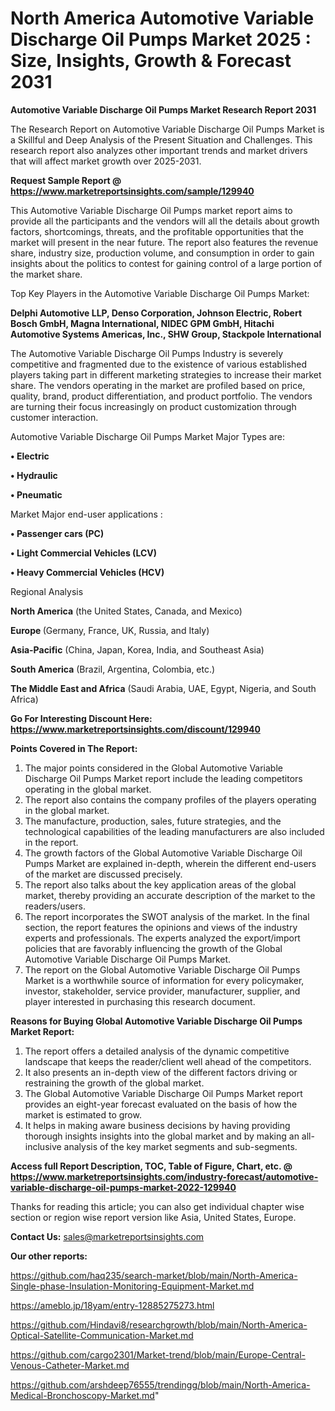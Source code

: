 # North America Automotive Variable Discharge Oil Pumps Market 2025 : Size, Insights, Growth & Forecast 2031

<strong>Automotive Variable Discharge Oil Pumps Market Research Report 2031</strong>

The Research Report on Automotive Variable Discharge Oil Pumps Market is a Skillful and Deep Analysis of the Present Situation and Challenges. This research report also analyzes other important trends and market drivers that will affect market growth over 2025-2031.

<strong>Request Sample Report @ <a href=https://www.marketreportsinsights.com/sample/129940>https://www.marketreportsinsights.com/sample/129940</a></strong>

This Automotive Variable Discharge Oil Pumps market report aims to provide all the participants and the vendors will all the details about growth factors, shortcomings, threats, and the profitable opportunities that the market will present in the near future. The report also features the revenue share, industry size, production volume, and consumption in order to gain insights about the politics to contest for gaining control of a large portion of the market share.

Top Key Players in the Automotive Variable Discharge Oil Pumps Market:

<strong>Delphi Automotive LLP, Denso Corporation, Johnson Electric, Robert Bosch GmbH, Magna International, NIDEC GPM GmbH, Hitachi Automotive Systems Americas, Inc., SHW Group, Stackpole International</strong>

The Automotive Variable Discharge Oil Pumps Industry is severely competitive and fragmented due to the existence of various established players taking part in different marketing strategies to increase their market share. The vendors operating in the market are profiled based on price, quality, brand, product differentiation, and product portfolio. The vendors are turning their focus increasingly on product customization through customer interaction.

Automotive Variable Discharge Oil Pumps Market Major Types are:

<strong>• Electric

• Hydraulic

• Pneumatic</strong>

Market Major end-user applications :

<strong>• Passenger cars (PC)

• Light Commercial Vehicles (LCV)

• Heavy Commercial Vehicles (HCV)</strong>

Regional Analysis

</u><strong><b>North America</b></strong> (the United States, Canada, and Mexico)

<strong><b>Europe </b></strong>(Germany, France, UK, Russia, and Italy)

<strong><b>Asia-Pacific</b></strong> (China, Japan, Korea, India, and Southeast Asia)

<strong><b>South America</b></strong> (Brazil, Argentina, Colombia, etc.)

<strong><b>The Middle East and Africa</b></strong> (Saudi Arabia, UAE, Egypt, Nigeria, and South Africa)

<strong>Go For Interesting Discount Here: <a href=https://www.marketreportsinsights.com/discount/129940>https://www.marketreportsinsights.com/discount/129940</a></strong>

<strong>Points Covered in The Report:</strong>
<ol>
  <li>The major points considered in the Global Automotive Variable Discharge Oil Pumps Market report include the leading competitors operating in the global market.</li>
  <li>The report also contains the company profiles of the players operating in the global market.</li>
  <li>The manufacture, production, sales, future strategies, and the technological capabilities of the leading manufacturers are also included in the report.</li>
  <li>The growth factors of the Global Automotive Variable Discharge Oil Pumps Market are explained in-depth, wherein the different end-users of the market are discussed precisely.</li>
  <li>The report also talks about the key application areas of the global market, thereby providing an accurate description of the market to the readers/users.</li>
  <li>The report incorporates the SWOT analysis of the market. In the final section, the report features the opinions and views of the industry experts and professionals. The experts analyzed the export/import policies that are favorably influencing the growth of the Global Automotive Variable Discharge Oil Pumps Market.</li>
  <li>The report on the Global Automotive Variable Discharge Oil Pumps Market is a worthwhile source of information for every policymaker, investor, stakeholder, service provider, manufacturer, supplier, and player interested in purchasing this research document.</li>
</ol>
<strong>Reasons for Buying Global Automotive Variable Discharge Oil Pumps Market Report:</strong>

<ol>
  <li>The report offers a detailed analysis of the dynamic competitive landscape that keeps the reader/client well ahead of the competitors.</li>
  <li>It also presents an in-depth view of the different factors driving or restraining the growth of the global market.</li>
  <li>The Global Automotive Variable Discharge Oil Pumps Market report provides an eight-year forecast evaluated on the basis of how the market is estimated to grow.</li>
  <li>It helps in making aware business decisions by having providing thorough insights insights into the global market and by making an all-inclusive analysis of the key market segments and sub-segments.</li>
</ol>
<strong>Access full Report Description, TOC, Table of Figure, Chart, etc. @ <a href=https://www.marketreportsinsights.com/industry-forecast/automotive-variable-discharge-oil-pumps-market-2022-129940>https://www.marketreportsinsights.com/industry-forecast/automotive-variable-discharge-oil-pumps-market-2022-129940</a></strong>


Thanks for reading this article; you can also get individual chapter wise section or region wise report version like Asia, United States, Europe.

<strong>Contact Us:</strong>
sales@marketreportsinsights.com

<strong>Our other reports:</strong>

<a href=https://github.com/haq235/search-market/blob/main/North-America-Single-phase-Insulation-Monitoring-Equipment-Market.md>https://github.com/haq235/search-market/blob/main/North-America-Single-phase-Insulation-Monitoring-Equipment-Market.md</a>

<a href=https://ameblo.jp/18yam/entry-12885275273.html>https://ameblo.jp/18yam/entry-12885275273.html</a>

<a href=https://github.com/Hindavi8/researchgrowth/blob/main/North-America-Optical-Satellite-Communication-Market.md>https://github.com/Hindavi8/researchgrowth/blob/main/North-America-Optical-Satellite-Communication-Market.md</a>

<a href=https://github.com/cargo2301/Market-trend/blob/main/Europe-Central-Venous-Catheter-Market.md>https://github.com/cargo2301/Market-trend/blob/main/Europe-Central-Venous-Catheter-Market.md</a>

<a href=https://github.com/arshdeep76555/trendingg/blob/main/North-America-Medical-Bronchoscopy-Market.md>https://github.com/arshdeep76555/trendingg/blob/main/North-America-Medical-Bronchoscopy-Market.md</a>"

